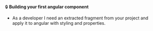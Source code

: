:lock: **Building your first angular component**  
- As a developer I need an extracted fragment from your project and apply it to angular with styling and properties.

